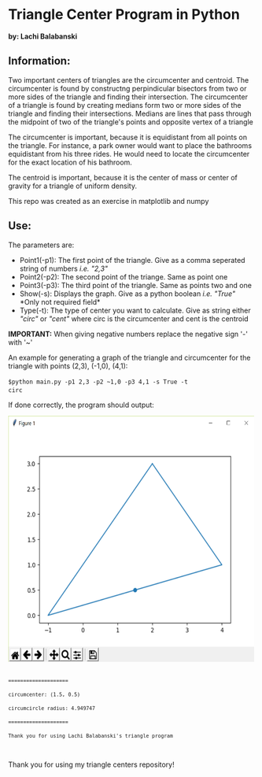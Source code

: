 <h1>Triangle Center Program in Python</h1>
<strong>by: Lachi Balabanski</strong>

<h2>Information:</h2>
<p>Two important centers of triangles are the circumcenter and centroid. The circumcenter is found by constructng perpindicular bisectors from two or more sides of the triangle and finding their intersection. The circumcenter of a triangle is found by creating medians form two or more sides of the triangle and finding their intersections. Medians are lines that pass through the midpoint of two of the triangle's points and opposite vertex of a triangle</p>

<p>The circumcenter is important, because it is equidistant from all points on the triangle. For instance, a park owner would want to place the bathrooms equidistant from his three rides. He would need to locate the circumcenter for the exact location of his bathroom.</p>

<p>The centroid is important, because it is the center of mass or center of gravity for a triangle of uniform density.</p>

<p>This repo was created as an exercise in matplotlib and numpy</p>

<h2>Use:</h2>
<p>The parameters are:</p>

<ul>
	<li>Point1(-p1): The first point of the triangle. Give as a comma seperated string of numbers <i>i.e. "2,3"</i> </li>
	<li>Point2(-p2): The second point of the triange. Same as point one</li>
	<li>Point3(-p3): The third point of the triangle. Same as points two and one</li>
	<li>Show(-s): Displays the graph. Give as a python boolean <i>i.e. "True"</i> *Only not required field*</li>
	<li>Type(-t): The type of center you want to calculate. Give as string either <i>"circ"</i> or <i>"cent"</i> where circ is the circumcenter and cent is the centroid</li>
</ul>

<p><strong>IMPORTANT:</strong> When giving negative numbers replace the negative sign '-' with '~'</p>

<p>An example for generating a graph of the triangle and circumcenter for the triangle with points (2,3), (-1,0), (4,1):</p>

<code>$python main.py -p1 2,3 -p2 ~1,0 -p3 4,1 -s True -t circ</code>

<p>If done correctly, the program should output:</p>

<img src="/sample_output.png" width=500 height=500>

<code>
	
	====================

	circumcenter: (1.5, 0.5)

	circumcircle radius: 4.949747

	====================

	Thank you for using Lachi Balabanski's triangle program
</code>

<p>Thank you for using my triangle centers repository!</p>
